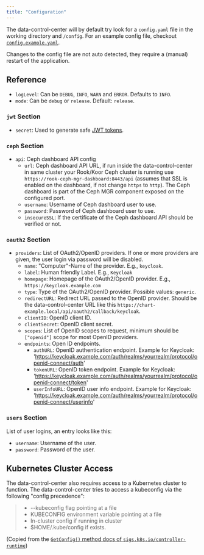 ```yaml
---
title: "Configuration"
---
```


The data-control-center will by default try look for a `config.yaml` file in the working directory and `/config`.
For an example config file, checkout [`config.example.yaml`](/config.example.yaml).

Changes to the config file are not auto detected, they require a (manual) restart of the application.

## Reference

* `logLevel`: Can be `DEBUG`, `INFO`, `WARN` and `ERROR`. Defaults to `INFO`.
* `mode`: Can be `debug` or `release`. Default: `release`.

### `jwt` Section

* `secret`: Used to generate safe [JWT tokens](https://jwt.io/).

### `ceph` Section

* `api`: Ceph dashboard API config
    * `url`: Ceph dashboard API URL, if run inside the data-control-center in same cluster your Rook/Koor Ceph cluster is running use `https://rook-ceph-mgr-dashboard:8443/api` (assumes that SSL is enabled on the dashboard, if not change `https` to `http`). The Ceph dashboard is part of the Ceph MGR component exposed on the configured port.
    * `username`: Username of Ceph dashboard user to use.
    * `password`: Password of Ceph dashboard user to use.
    * `insecureSSL`: If the certificate of the Ceph dashboard API should be verified or not.

### `oauth2` Section

* `providers`: List of OAuth2/OpenID providers. If one or more providers are given, the user login via password will be disabled.
    * `name`: "Computer"-Name of the provider. E.g., `keycloak`.
    * `label`: Human friendly Label. E.g., `Keycloak`
    * `homepage`: Homepage of the OAuth2/OpenID provider. E.g., `https://keycloak.example.com`
    * `type`: Type of the OAuth2/OpenID provider. Possible values: `generic`.
    * `redirectURL`: Redirect URL passed to the OpenID provider. Should be the data-control-center URL like this `https://chart-example.local/api/oauth2/callback/keycloak`.
    * `clientID`: OpenID client ID.
    * `clientSecret`: OpenID client secret.
    * `scopes`: List of OpenID scopes to request, minimum should be `["openid"]` scope for most OpenID providers.
    * `endpoints`: Open ID endpoints.
        * `authURL`: OpenID authentication endpoint. Example for Keycloak: 'https://keycloak.example.com/auth/realms/yourrealm/protocol/openid-connect/auth'
        * `tokenURL`: OpenID token endpoint. Example for Keycloak: 'https://keycloak.example.com/auth/realms/yourrealm/protocol/openid-connect/token'
        * `userInfoURL`: OpenID user info endpoint. Example for Keycloak: 'https://keycloak.example.com/auth/realms/yourrealm/protocol/openid-connect/userinfo'

### `users` Section

List of user logins, an entry looks like this:

* `username`: Username of the user.
* `password`: Password of the user.

## Kubernetes Cluster Access

The data-control-center also requires access to a Kubernetes cluster to function.
The data-control-center tries to access a kubeconfig via the following "config precedence":

> * --kubeconfig flag pointing at a file
> * KUBECONFIG environment variable pointing at a file
> * In-cluster config if running in cluster
> * $HOME/.kube/config if exists.

(Copied from the [`GetConfig()` method docs of `sigs.k8s.io/controller-runtime`](https://pkg.go.dev/sigs.k8s.io/controller-runtime/pkg/client/config#GetConfig))
